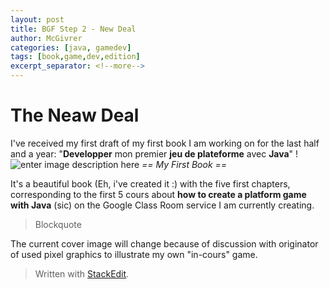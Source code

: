 ```yaml
---
layout: post
title: BGF Step 2 - New Deal
author: McGivrer
categories: [java, gamedev]
tags: [book,game,dev,edition]
excerpt_separator: <!--more-->
---
```

# The Neaw Deal

I've received my first draft of my first book I am working on for the last half and a year: "**Developper** mon premier **jeu de plateforme** avec **Java**" !
![enter image description here](https://lh3.googleusercontent.com/bOWTGcqbs2CKyV6VZfPBYl8H5CMSrAfsmioMIj2KiqSKCWZ8Yzxeoe-PCw08T0mq3ltbzl8q1I56bQ=s450 "Développer mon premier jeu de plateforme avec Java")
*== My First Book ==*

It's a beautiful book (Eh, i've created it :) with the five first chapters, corresponding to the first 5 cours about **how to create a platform game with Java** (sic) on the Google Class Room service I am currently creating.

> Blockquote

The current cover image will change because of discussion with originator of used pixel graphics to illustrate my own "in-cours" game.

> Written with [StackEdit](https://stackedit.io/).
<!--stackedit_data:
eyJoaXN0b3J5IjpbLTQzMDA0MjE2N119
-->